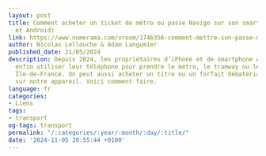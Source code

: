 ```yaml
---
layout: post
title: Comment acheter un ticket de métro ou passe Navigo sur son smartphone ? (iPhone
  et Android)
link: https://www.numerama.com/vroom/1746356-comment-mettre-son-passe-navigo-sur-son-iphone.html
author: Nicolas Lellouche & Adam Langumier
published_date: 21/05/2024
description: Depuis 2024, les propriétaires d’iPhone et de smartphone Android peuvent
  enfin utiliser leur téléphone pour prendre le métro, le tramway ou le bus en région
  Île-de-France. On peut aussi acheter un titre ou un forfait dématérialisé directement
  sur notre appareil. Voici comment faire.
language: fr
categories:
- Liens
tags:
- transport
og-tags: transport
permalink: "/:categories/:year/:month/:day/:title/"
date: '2024-11-05 20:55:44 +0100'
---
```

